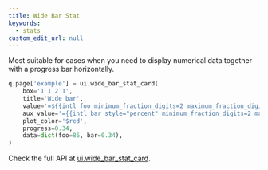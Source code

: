 ```yaml
---
title: Wide Bar Stat
keywords:
  - stats
custom_edit_url: null
---
```


Most suitable for cases when you need to display numerical data together with a progress bar horizontally.

```py
q.page['example'] = ui.wide_bar_stat_card(
    box='1 1 2 1',
    title='Wide bar',
    value='=${{intl foo minimum_fraction_digits=2 maximum_fraction_digits=2}}',
    aux_value='={{intl bar style="percent" minimum_fraction_digits=2 maximum_fraction_digits=2}}',
    plot_color='$red',
    progress=0.34,
    data=dict(foo=86, bar=0.34),
)
```

Check the full API at [ui.wide_bar_stat_card](/docs/api/ui#wide_bar_stat_card).
